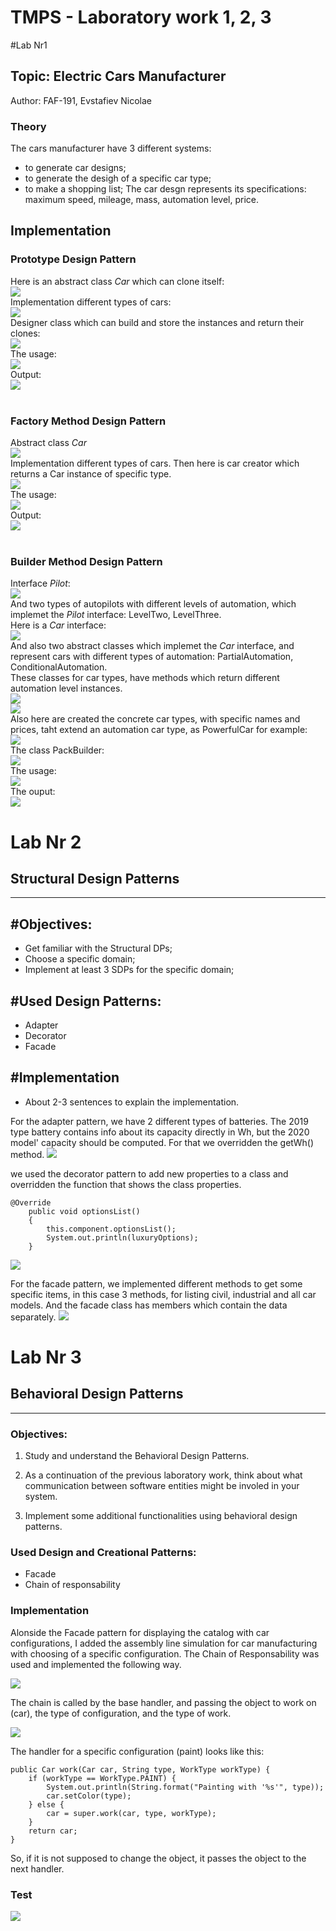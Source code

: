 # TMPS - Laboratory work 1, 2, 3




<!-- LAB 1 -->
#Lab Nr1
## Topic: Electric Cars Manufacturer
Author: FAF-191, Evstafiev Nicolae

### Theory
The cars manufacturer have 3 different systems:
- to generate car designs;
- to generate the desigh of a specific car type;
- to make a shopping list;
  The car desgn represents its specifications: maximum speed, mileage, mass, automation level, price.

## Implementation

### Prototype Design Pattern
Here is an abstract class _Car_ which can clone itself:<br/>
<image src="/examples/Proto_clone.png"><br/>
Implementation different types of cars:<br/>
<image src="/examples/Proto_car_types.png"><br/>
Designer class which can build and store the instances and return their clones:<br/>
<image src="/examples/Proto_designer.png"><br/>
The usage:<br/>
<image src="/examples/Proto_usage.png"><br/>
Output:<br/>
<image src="/examples/Proto_run.png"><br/>
<br/>
### Factory Method Design Pattern
Abstract class _Car_<br/>
<image src="/examples/Factory_car.png"><br/>
Implementation different types of cars. Then here is car creator which returns a Car instance of specific type.<br/>
<image src="/examples/Factory_creator.png"><br/>
The usage:<br/>
<image src="/examples/Factory_usage.png"><br/>
Output:<br/>
<image src="/examples/Factory_run.png"><br/>
<br/>
### Builder Method Design Pattern
Interface _Pilot_:<br/>
<image src="/examples/Builder_pilot.png"><br/>
And two types of autopilots with different levels of automation, which implemet the _Pilot_ interface: LevelTwo, LevelThree.<br/>
Here is a _Car_ interface:<br/>
<image src="/examples/Builder_car.png"><br/>
And also two abstract classes which implemet the _Car_ interface, and represent cars with different types of automation: PartialAutomation, ConditionalAutomation.<br/>
These classes for car types, have methods which return different automation level instances.<br/>
<image src="/examples/Builder_po.png"><br/>
<image src="/examples/Builder_co.png"><br/>
 Also here are created  the concrete car types, with specific names and prices, taht extend an automation car type, as PowerfulCar for example:<br/>
<image src="/examples/Builder_powerful.png"><br/>
The class PackBuilder:<br/>
<image src="/examples/Builder_pack.png"><br/>
The usage:<br/>
<image src="/examples/Builder_usage.png"><br/>
The ouput:<br/>
<image src="/examples/Builder_run.png"><br/>





# <a name="lab-2"></a>  Lab Nr 2

## Structural Design Patterns

----

## #Objectives:

* Get familiar with the Structural DPs;
* Choose a specific domain;
* Implement at least 3 SDPs for the specific domain;


## #Used Design Patterns:

* Adapter
* Decorator
* Facade


## #Implementation

* About 2-3 sentences to explain the implementation.

For the adapter pattern, we have 2 different types of batteries. The 2019 type battery contains info about its capacity directly in Wh, but the 2020 model' capacity should be computed. For that we overridden the getWh() method.
<image src="/examples/Adapter.png"><br/>

we used the decorator pattern to add new properties to a class and overridden the function that shows the class properties.
```
@Override
    public void optionsList()
    {
        this.component.optionsList();
        System.out.println(luxuryOptions);
    }
```
<image src="/examples/Decorator.png"><br/>

For the facade pattern, we implemented different methods to get some specific items, in this case 3 methods, for listing civil, industrial and all car models. And the facade class has members which contain the data separately.
<image src="/examples/Facade.png"><br/>


# Lab Nr 3

## Behavioral Design Patterns


----

### Objectives:

1. Study and understand the Behavioral Design Patterns.

2. As a continuation of the previous laboratory work, think about what communication between software entities might be involed in your system.

3. Implement some additional functionalities using behavioral design patterns.


### Used Design and Creational Patterns:

* Facade
* Chain of responsability


### Implementation

Alonside the Facade pattern for displaying the catalog with car configurations, I added the assembly line simulation for car manufacturing with choosing of a specific configuration. The Chain of Responsability was used and implemented the following way.

<image src="/examples/Diagram.png"><br/>

The chain is called by the base handler, and passing the object to work on (car), the type of configuration, and the type of work.

<image src="/examples/call.png"><br/>


The handler for a specific configuration (paint) looks like this:
```
public Car work(Car car, String type, WorkType workType) {
    if (workType == WorkType.PAINT) {
        System.out.println(String.format("Painting with '%s'", type));
        car.setColor(type);
    } else {
        car = super.work(car, type, workType);
    }
    return car;
}
```
So, if it is not supposed to change the object, it passes the object to the next handler.

### Test
<image src="/examples/Output.png"><br/>




